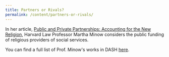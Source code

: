 ```yaml
---
title: Partners or Rivals?
permalink: /content/partners-or-rivals/
---
```


In her article, [Public and Private Partnerships: Accounting for the New Religion](http://nrs.harvard.edu/urn-3:HUL.InstRepos:3138655), Harvard Law Professor Martha Minow considers the public funding of religious providers of social services.  

You can find a full list of Prof. Minow's works in DASH [here](http://dash.harvard.edu/browse?authority=4661ee54596b443e5e43a13b7f541fb5&type=harvardAuthor).
